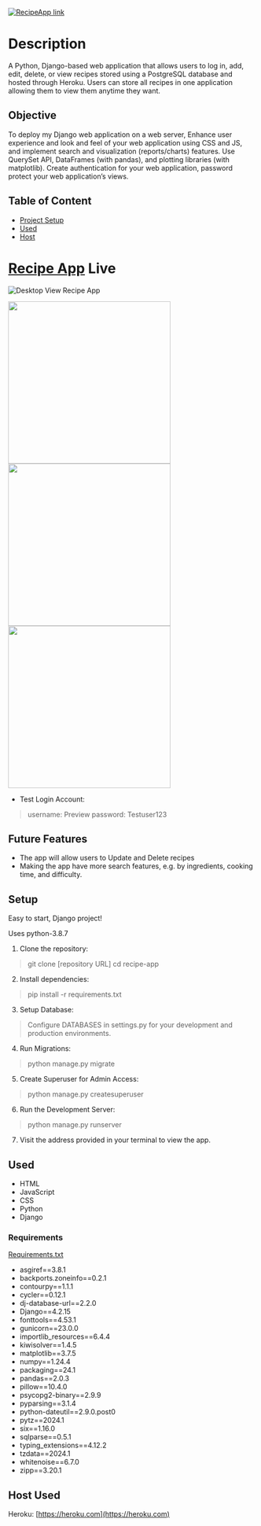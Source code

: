 [<picture><source media="(prefers-color-scheme: dark)" srcset="https://github.com/vppelli/Vppelli/blob/main/img/RECIPEAPP.png"><source media="(prefers-color-scheme: light)" srcset="https://github.com/vppelli/Vppelli/blob/main/img/LRECIPEAPP.png"><img alt="RecipeApp link" src="https://github.com/vppelli/Vppelli/blob/main/img/RECIPEAPP.png">
</picture>](https://github.com/vppelli/recipe-app)

# Description
 A Python, Django-based web application that allows users to log in, add, edit, delete, or view recipes stored using a PostgreSQL database and hosted through Heroku. Users can store all recipes in one application allowing them to view them anytime they want.
 
## Objective
To deploy my Django web application on a web server, Enhance user experience and look and feel of your web application using CSS and JS, and implement search and visualization (reports/charts) features. Use QuerySet API, DataFrames (with pandas), and plotting libraries (with matplotlib). Create authentication for your web application, password protect your web application’s views.

## Table of Content
- [Project Setup](#setup)
- [Used](#used)
- [Host](#host-used)

# [Recipe App](https://recipe-mikes-8a1f7a74a98b.herokuapp.com) Live
![Desktop View Recipe App](https://github.com/vppelli/python-web-development/blob/main/Achievement%202/Exercise%202.5/Screenshots/welcome_Desktop.png?raw=true)

<img src="https://github.com/vppelli/python-web-development/blob/main/Achievement%202/Exercise%202.5/Screenshots/welcome_Mobile.png?raw=true" width=330> <img src="https://github.com/vppelli/python-web-development/blob/main/Achievement%202/Exercise%202.5/Screenshots/recipes-overview_mobile.png?raw=true" width=330> <img src="https://github.com/vppelli/python-web-development/blob/main/Achievement%202/Exercise%202.5/Screenshots/recipe5_mobile.png?raw=true" width=330>

- Test Login Account:
> username: Preview  password: Testuser123

## Future Features
- The app will allow users to Update and Delete recipes
- Making the app have more search features, e.g. by ingredients, cooking time, and difficulty.
 
## Setup
Easy to start, Django project!

Uses python-3.8.7

1. Clone the repository:
> git clone [repository URL] cd recipe-app

2. Install dependencies:
> pip install -r requirements.txt

3. Setup Database:
> Configure DATABASES in settings.py for your development and production environments.

4. Run Migrations:
> python manage.py migrate

5. Create Superuser for Admin Access:
> python manage.py createsuperuser

6. Run the Development Server:
> python manage.py runserver

7. Visit the address provided in your terminal to view the app.

## Used
- HTML
- JavaScript
- CSS
- Python
- Django

### Requirements
[Requirements.txt](https://github.com/vppelli/recipe-app/blob/150225ac7de15e28c56f94dbedc48ea870ab6f54/requirements.txt#L1C1-L25C13)

- ﻿asgiref==3.8.1
- backports.zoneinfo==0.2.1
- contourpy==1.1.1
- cycler==0.12.1
- dj-database-url==2.2.0
- Django==4.2.15
- fonttools==4.53.1
- gunicorn==23.0.0
- importlib_resources==6.4.4
- kiwisolver==1.4.5
- matplotlib==3.7.5
- numpy==1.24.4
- packaging==24.1
- pandas==2.0.3
- pillow==10.4.0
- psycopg2-binary==2.9.9
- pyparsing==3.1.4
- python-dateutil==2.9.0.post0
- pytz==2024.1
- six==1.16.0
- sqlparse==0.5.1
- typing_extensions==4.12.2
- tzdata==2024.1
- whitenoise==6.7.0
- zipp==3.20.1


## Host Used
Heroku: [https://heroku.com](https://heroku.com)

